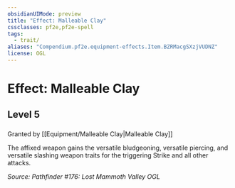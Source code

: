 ```yaml
---
obsidianUIMode: preview
title: "Effect: Malleable Clay"
cssclasses: pf2e,pf2e-spell
tags:
  - trait/
aliases: "Compendium.pf2e.equipment-effects.Item.BZRMacgSXzjVUDNZ"
license: OGL
---
```

# Effect: Malleable Clay
## Level 5
### 






Granted by [[Equipment/Malleable Clay|Malleable Clay]]

The affixed weapon gains the versatile bludgeoning, versatile piercing, and versatile slashing weapon traits for the triggering Strike and all other attacks.

*Source: Pathfinder #176: Lost Mammoth Valley*
*OGL*